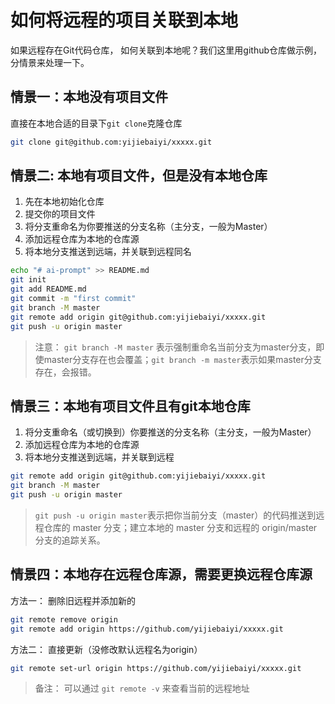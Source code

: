 # 如何将远程的项目关联到本地

如果远程存在Git代码仓库， 如何关联到本地呢？我们这里用github仓库做示例，分情景来处理一下。 

## 情景一：本地没有项目文件

直接在本地合适的目录下`git clone`克隆仓库
```bash
git clone git@github.com:yijiebaiyi/xxxxx.git
```

## 情景二: 本地有项目文件，但是没有本地仓库
1. 先在本地初始化仓库
2. 提交你的项目文件
3. 将分支重命名为你要推送的分支名称（主分支，一般为Master）
4. 添加远程仓库为本地的仓库源
5. 将本地分支推送到远端，并关联到远程同名
```bash
echo "# ai-prompt" >> README.md
git init
git add README.md
git commit -m "first commit"
git branch -M master
git remote add origin git@github.com:yijiebaiyi/xxxxx.git
git push -u origin master
```
> 注意： `git branch -M master` 表示强制重命名当前分支为master分支，即使master分支存在也会覆盖；`git branch -m master`表示如果master分支存在，会报错。

## 情景三：本地有项目文件且有git本地仓库
1. 将分支重命名（或切换到）你要推送的分支名称（主分支，一般为Master）
2. 添加远程仓库为本地的仓库源
3. 将本地分支推送到远端，并关联到远程

```bash
git remote add origin git@github.com:yijiebaiyi/xxxxx.git
git branch -M master
git push -u origin master
``` 
> `git push -u origin master`表示把你当前分支（master）的代码推送到远程仓库的 master 分支；建立本地的 master 分支和远程的 origin/master 分支的追踪关系。

## 情景四：本地存在远程仓库源，需要更换远程仓库源
方法一： 删除旧远程并添加新的
```bash
git remote remove origin
git remote add origin https://github.com/yijiebaiyi/xxxxx.git
```

方法二： 直接更新（没修改默认远程名为origin）
```bash
git remote set-url origin https://github.com/yijiebaiyi/xxxxx.git
```

> 备注： 可以通过 `git remote -v` 来查看当前的远程地址

